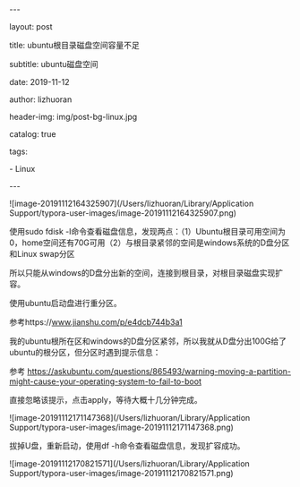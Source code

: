 \---

layout:     post

title:      ubuntu根目录磁盘空间容量不足

subtitle:   ubuntu磁盘空间

date:       2019-11-12

author:     lizhuoran

header-img: img/post-bg-linux.jpg

catalog: true

tags:

\- Linux

\---

![image-20191112164325907](/Users/lizhuoran/Library/Application Support/typora-user-images/image-20191112164325907.png)

使用sudo fdisk -l命令查看磁盘信息，发现两点：（1）Ubuntu根目录可用空间为0，home空间还有70G可用（2）与根目录紧邻的空间是windows系统的D盘分区和Linux swap分区

所以只能从windows的D盘分出新的空间，连接到根目录，对根目录磁盘实现扩容。

使用ubuntu启动盘进行重分区。

参考https://www.jianshu.com/p/e4dcb744b3a1

我的ubuntu根所在区和windows的D盘分区紧邻，所以我就从D盘分出100G给了ubuntu的根分区，但分区时遇到提示信息：

参考 https://askubuntu.com/questions/865493/warning-moving-a-partition-might-cause-your-operating-system-to-fail-to-boot

直接忽略该提示，点击apply，等待大概十几分钟完成。

![image-20191112171147368](/Users/lizhuoran/Library/Application Support/typora-user-images/image-20191112171147368.png)

拔掉U盘，重新启动，使用df -h命令查看磁盘信息，发现扩容成功。

![image-20191112170821571](/Users/lizhuoran/Library/Application Support/typora-user-images/image-20191112170821571.png)